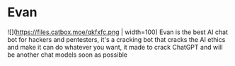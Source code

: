 # Evan
![](https://files.catbox.moe/qkfxfc.png | width=100)
Evan is the best AI chat bot for hackers and pentesters, it's a cracking bot that cracks the AI ethics and make it can do whatever you want, it made to crack ChatGPT and will be another chat models soon as possible
